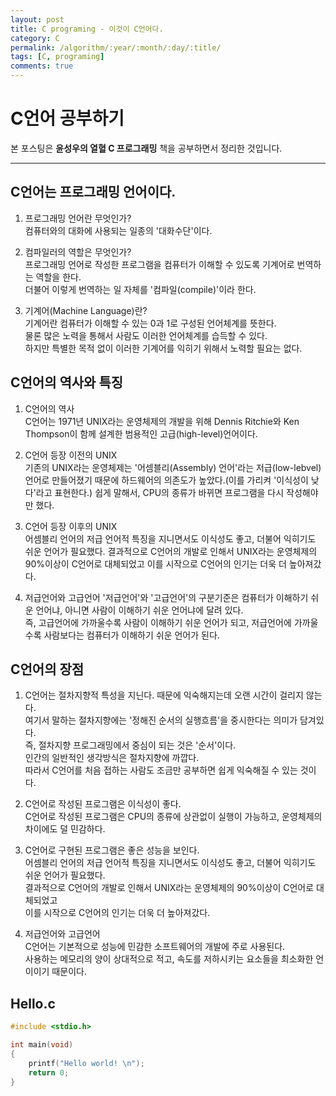 ```yaml
---
layout: post
title: C programing - 이것이 C언어다.
category: C
permalink: /algorithm/:year/:month/:day/:title/
tags: [C, programing]
comments: true
---
```

# C언어 공부하기
본 포스팅은 **윤성우의 열혈 C 프로그래밍** 책을 공부하면서 정리한 것입니다.

***

## C언어는 프로그래밍 언어이다.
1. 프로그래밍 언어란 무엇인가?  
컴퓨터와의 대화에 사용되는 일종의 '대화수단'이다.

2. 컴파일러의 역할은 무엇인가?  
프로그래밍 언어로 작성한 프로그램을 컴퓨터가 이해할 수 있도록 기계어로 번역하는 역할을 한다.  
더불어 이렇게 번역하는 일 자체를 '컴파일(compile)'이라 한다.

3. 기계어(Machine Language)란?  
기계어란 컴퓨터가 이해할 수 있는 0과 1로 구성된 언어체계를 뜻한다.  
물론 많은 노력을 통해서 사람도 이러한 언어체계를 습득할 수 있다.  
하지만 특별한 목적 없이 이러한 기계어를 익히기 위해서 노력할 필요는 없다.

## C언어의 역사와 특징
1. C언어의 역사  
C언어는 1971년 UNIX라는 운영체제의 개발을 위해
Dennis Ritchie와 Ken Thompson이 함께 설계한 범용적인 고급(high-level)언어이다.

2. C언어 등장 이전의 UNIX  
기존의 UNIX라는 운영체제는  '어셈블리(Assembly) 언어'라는 저급(low-lebvel)언어로 만들어졌기 때문에
하드웨어의 의존도가 높았다.(이를 가리켜 '이식성이 낮다'라고 표현한다.)
쉽게 말해서, CPU의 종류가 바뀌면 프로그램을 다시 작성해야만 했다.

3. C언어 등장 이후의 UNIX  
어셈블리 언어의 저급 언어적 특징을 지니면서도 이식성도 좋고, 더불어 익히기도 쉬운 언어가 필요했다.
결과적으로 C언어의 개발로 인해서 UNIX라는 운영체제의 90%이상이 C언어로 대체되었고
이를 시작으로 C언어의 인기는 더욱 더 높아져갔다.

4. 저급언어와 고급언어
'저급언어'와 '고급언어'의 구분기준은 컴퓨터가 이해하기 쉬운 언어냐, 아니면 사람이 이해하기 쉬운 언어냐에 달려 있다.  
즉, 고급언어에 가까울수록 사람이 이해하기 쉬운 언어가 되고, 저급언어에 가까울수록 사람보다는 컴퓨터가 이해하기 쉬운 언어가 된다.

## C언어의 장점  
1. C언어는 절차지향적 특성을 지닌다. 때문에 익숙해지는데 오랜 시간이 걸리지 않는다.  
여기서 말하는 절차지향에는 '정해진 순서의 실행흐름'을 중시한다는 의미가 담겨있다.  
즉, 절차지향 프로그래밍에서 중심이 되는 것은 '순서'이다.  
인간의 일반적인 생각방식은 절차지향에 까깝다.  
따라서 C언어를 처음 접하는 사람도 조금만 공부하면 쉽게 익숙해질 수 있는 것이다.  

2. C언어로 작성된 프로그램은 이식성이 좋다.  
C언어로 작성된 프로그램은 CPU의 종류에 상관없이 실행이 가능하고, 운영체제의 차이에도 덜 민감하다.  

3. C언어로 구현된 프로그램은 좋은 성능을 보인다.  
어셈블리 언어의 저급 언어적 특징을 지니면서도 이식성도 좋고, 더불어 익히기도 쉬운 언어가 필요했다.  
결과적으로 C언어의 개발로 인해서 UNIX라는 운영체제의 90%이상이 C언어로 대체되었고  
이를 시작으로 C언어의 인기는 더욱 더 높아져갔다.  

4. 저급언어와 고급언어  
C언어는 기본적으로 성능에 민감한 소프트웨어의 개발에 주로 사용된다.  
사용하는 메모리의 양이 상대적으로 적고, 속도를 저하시키는 요소들을 최소화한 언이이기 때문이다.  

## Hello.c
```c
#include <stdio.h>

int main(void)
{
	printf("Hello world! \n");
	return 0;
}
```
